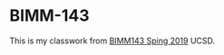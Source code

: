 # BIMM-143

This is my classwork from [BIMM143 Sping 2019](https://bioboot.github.io/bimm143_S19/) UCSD.
